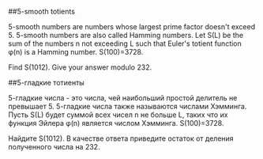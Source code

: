 ##5-smooth totients


5-smooth numbers are numbers whose largest prime factor doesn't exceed 5.
5-smooth numbers are also called Hamming numbers.
Let S(L) be the sum of the numbers n not exceeding L such that Euler's totient function φ(n) is a Hamming number.
S(100)=3728.


Find S(1012). Give your answer modulo 232.

##5-гладкие тотиенты


5-гладкие числа - это числа, чей наибольший простой делитель не превышает 5.
5-гладкие числа также называются числами Хэмминга.
Пусть S(L) будет суммой всех чисел n не больше L, таких что их функция Эйлера φ(n) является числом Хэмминга.
S(100)=3728.


Найдите S(1012). В качестве ответа приведите остаток от деления полученного числа на 232.

